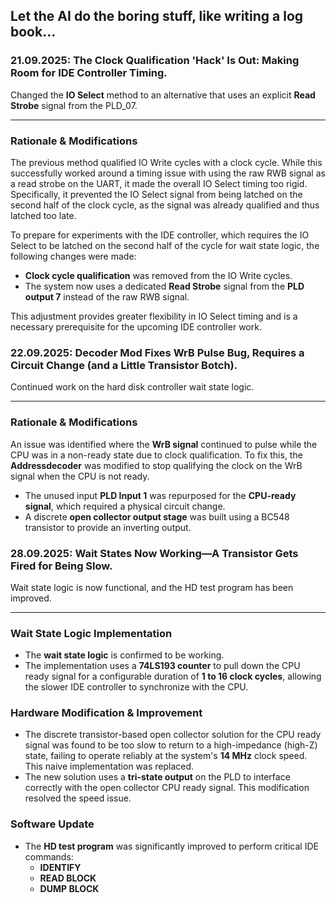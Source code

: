 ## Let the AI do the boring stuff, like writing a log book...

### 21.09.2025: The Clock Qualification 'Hack' Is Out: Making Room for IDE Controller Timing.
Changed the **IO Select** method to an alternative that uses an explicit **Read Strobe** signal from the PLD_07.

---

### Rationale & Modifications

The previous method qualified IO Write cycles with a clock cycle. While this successfully worked around a timing issue with using the raw RWB signal as a read strobe on the UART, it made the overall IO Select timing too rigid. Specifically, it prevented the IO Select signal from being latched on the second half of the clock cycle, as the signal was already qualified and thus latched too late.

To prepare for experiments with the IDE controller, which requires the IO Select to be latched on the second half of the cycle for wait state logic, the following changes were made:

* **Clock cycle qualification** was removed from the IO Write cycles.
* The system now uses a dedicated **Read Strobe** signal from the **PLD output 7** instead of the raw RWB signal.

This adjustment provides greater flexibility in IO Select timing and is a necessary prerequisite for the upcoming IDE controller work.



### 22.09.2025: Decoder Mod Fixes WrB Pulse Bug, Requires a Circuit Change (and a Little Transistor Botch).

Continued work on the hard disk controller wait state logic.

---

### Rationale & Modifications

An issue was identified where the **WrB signal** continued to pulse while the CPU was in a non-ready state due to clock qualification. To fix this, the **Addressdecoder** was modified to stop qualifying the clock on the WrB signal when the CPU is not ready.

* The unused input **PLD Input 1** was repurposed for the **CPU-ready signal**, which required a physical circuit change.
* A discrete **open collector output stage** was built using a BC548 transistor to provide an inverting output.

### 28.09.2025: Wait States Now Working—A Transistor Gets Fired for Being Slow.

Wait state logic is now functional, and the HD test program has been improved.

---

### Wait State Logic Implementation

* The **wait state logic** is confirmed to be working.
* The implementation uses a **74LS193 counter** to pull down the CPU ready signal for a configurable duration of **1 to 16 clock cycles**, allowing the slower IDE controller to synchronize with the CPU.

### Hardware Modification & Improvement

* The discrete transistor-based open collector solution for the CPU ready signal was found to be too slow to return to a high-impedance (high-Z) state, failing to operate reliably at the system's **14 MHz** clock speed. This naive implementation was replaced.
* The new solution uses a **tri-state output** on the PLD to interface correctly with the open collector CPU ready signal. This modification resolved the speed issue.

### Software Update

* The **HD test program** was significantly improved to perform critical IDE commands:
    * **IDENTIFY**
    * **READ BLOCK**
    * **DUMP BLOCK**
